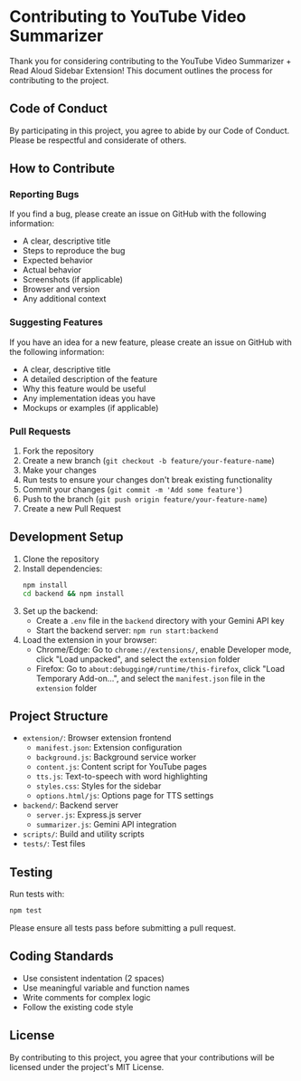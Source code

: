 # Contributing to YouTube Video Summarizer

Thank you for considering contributing to the YouTube Video Summarizer + Read Aloud Sidebar Extension! This document outlines the process for contributing to the project.

## Code of Conduct

By participating in this project, you agree to abide by our Code of Conduct. Please be respectful and considerate of others.

## How to Contribute

### Reporting Bugs

If you find a bug, please create an issue on GitHub with the following information:

- A clear, descriptive title
- Steps to reproduce the bug
- Expected behavior
- Actual behavior
- Screenshots (if applicable)
- Browser and version
- Any additional context

### Suggesting Features

If you have an idea for a new feature, please create an issue on GitHub with the following information:

- A clear, descriptive title
- A detailed description of the feature
- Why this feature would be useful
- Any implementation ideas you have
- Mockups or examples (if applicable)

### Pull Requests

1. Fork the repository
2. Create a new branch (`git checkout -b feature/your-feature-name`)
3. Make your changes
4. Run tests to ensure your changes don't break existing functionality
5. Commit your changes (`git commit -m 'Add some feature'`)
6. Push to the branch (`git push origin feature/your-feature-name`)
7. Create a new Pull Request

## Development Setup

1. Clone the repository
2. Install dependencies:
   ```bash
   npm install
   cd backend && npm install
   ```
3. Set up the backend:
   - Create a `.env` file in the `backend` directory with your Gemini API key
   - Start the backend server: `npm run start:backend`
4. Load the extension in your browser:
   - Chrome/Edge: Go to `chrome://extensions/`, enable Developer mode, click "Load unpacked", and select the `extension` folder
   - Firefox: Go to `about:debugging#/runtime/this-firefox`, click "Load Temporary Add-on...", and select the `manifest.json` file in the `extension` folder

## Project Structure

- `extension/`: Browser extension frontend
  - `manifest.json`: Extension configuration
  - `background.js`: Background service worker
  - `content.js`: Content script for YouTube pages
  - `tts.js`: Text-to-speech with word highlighting
  - `styles.css`: Styles for the sidebar
  - `options.html/js`: Options page for TTS settings
- `backend/`: Backend server
  - `server.js`: Express.js server
  - `summarizer.js`: Gemini API integration
- `scripts/`: Build and utility scripts
- `tests/`: Test files

## Testing

Run tests with:

```bash
npm test
```

Please ensure all tests pass before submitting a pull request.

## Coding Standards

- Use consistent indentation (2 spaces)
- Use meaningful variable and function names
- Write comments for complex logic
- Follow the existing code style

## License

By contributing to this project, you agree that your contributions will be licensed under the project's MIT License.
